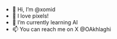 - 👋 Hi, I’m @xomid
- 👀 I love pixels!
- 🌱 I’m currently learning AI
- 📫 You can reach me on X @OAkhlaghi

<!---
xomid/xomid is a ✨ special ✨ repository because its `README.md` (this file) appears on your GitHub profile.
You can click the Preview link to take a look at your changes.
--->
